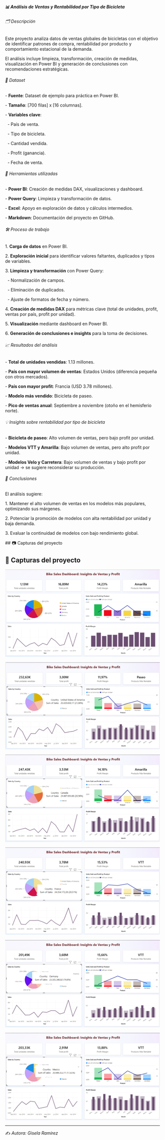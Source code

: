 ##### 📊 Análisis de Ventas y Rentabilidad por Tipo de Bicicleta

##### 

###### 🗂 Descripción

Este proyecto analiza datos de ventas globales de bicicletas con el objetivo de identificar patrones de compra, rentabilidad por producto y comportamiento estacional de la demanda.  

El análisis incluye limpieza, transformación, creación de medidas, visualización en Power BI y generación de conclusiones con recomendaciones estratégicas.



###### 📂 Dataset

\- **Fuente**: Dataset de ejemplo para práctica en Power BI.

\- **Tamaño**: \[700 filas] x \[16 columnas].

\- **Variables clave**:

&nbsp; - País de venta.

&nbsp; - Tipo de bicicleta.

&nbsp; - Cantidad vendida.

&nbsp; - Profit (ganancia).

&nbsp; - Fecha de venta.



###### 🔧 Herramientas utilizadas

\- **Power BI**: Creación de medidas DAX, visualizaciones y dashboard.

\- **Power Query**: Limpieza y transformación de datos.

\- **Excel**: Apoyo en exploración de datos y cálculos intermedios.

\- **Markdown**: Documentación del proyecto en GitHub.



###### 🛠 Proceso de trabajo

1\. **Carga de datos** en Power BI.

2\. **Exploración inicial** para identificar valores faltantes, duplicados y tipos de variables.

3\. **Limpieza y transformación** con Power Query:

&nbsp;  - Normalización de campos.

&nbsp;  - Eliminación de duplicados.

&nbsp;  - Ajuste de formatos de fecha y número.

4\. **Creación de medidas DAX** para métricas clave (total de unidades, profit, ventas por país, profit por unidad).

5\. **Visualización** mediante dashboard en Power BI.

6\. **Generación de conclusiones e insights** para la toma de decisiones.



###### 📈 Resultados del análisis



\- **Total de unidades vendidas**: 1.13 millones.

\- **País con mayor volumen de ventas**: Estados Unidos (diferencia pequeña con otros mercados).

\- **País con mayor profit**: Francia (USD 3.78 millones).

\- **Modelo más vendido**: Bicicleta de paseo.

\- **Pico de ventas anual**: Septiembre a noviembre (otoño en el hemisferio norte).



###### 💡 Insights sobre rentabilidad por tipo de bicicleta

\- **Bicicleta de paseo**: Alto volumen de ventas, pero bajo profit por unidad.

\- **Modelos VTT y Amarilla**: Bajo volumen de ventas, pero alto profit por unidad.

\- **Modelos Velo y Carretera**: Bajo volumen de ventas y bajo profit por unidad → se sugiere reconsiderar su producción.



###### 📝 Conclusiones

El análisis sugiere:

1\. Mantener el alto volumen de ventas en los modelos más populares, optimizando sus márgenes.

2\. Potenciar la promoción de modelos con alta rentabilidad por unidad y baja demanda.

3\. Evaluar la continuidad de modelos con bajo rendimiento global.



\## 📷 Capturas del proyecto

## 📸 Capturas del proyecto

![Gráfico 1](capturas/gráfico1.png)

![Gráfico 2](capturas/gráfico2.png)

![Gráfico 3](capturas/gráfico3.png)

![Gráfico 4](capturas/gráfico4.png)

![Gráfico 5](capturas/gráfico5.png)

![Gráfico 6](capturas/gráfico6.png)


---

✍️ *Autora: Gisela Ramirez*




